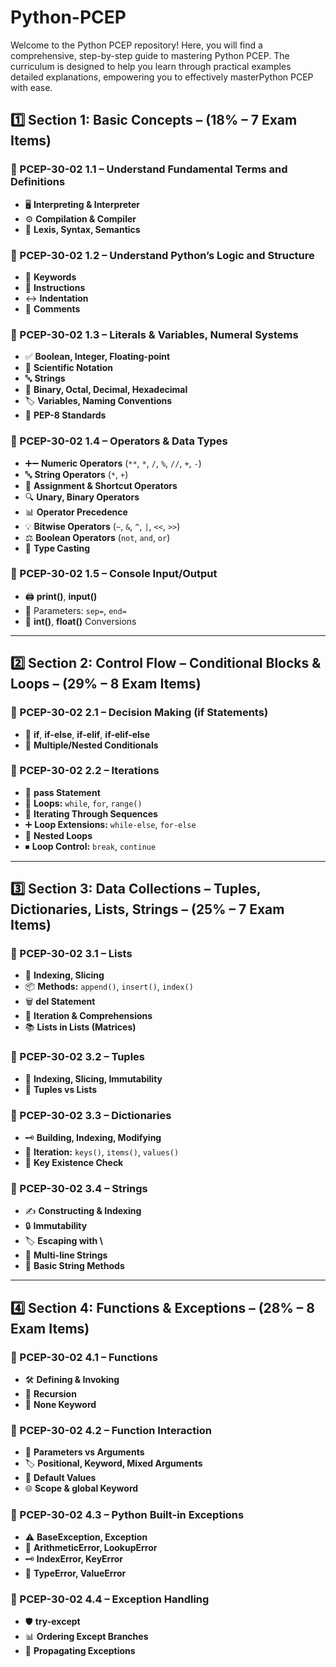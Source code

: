 # Python-PCEP
Welcome to the Python PCEP repository! Here, you will find a comprehensive, step-by-step guide to mastering Python PCEP. The curriculum is designed to help you learn through practical examples detailed explanations, empowering you to effectively masterPython PCEP with ease.

## 1️⃣ Section 1: Basic Concepts – (18% – 7 Exam Items)

### 🎯 PCEP-30-02 1.1 – Understand Fundamental Terms and Definitions
- 🖥 **Interpreting & Interpreter**
- ⚙️ **Compilation & Compiler**
- 📝 **Lexis, Syntax, Semantics**

### 🎯 PCEP-30-02 1.2 – Understand Python’s Logic and Structure
- 🔑 **Keywords**
- 📜 **Instructions**
- ↔ **Indentation**
- 💬 **Comments**

### 🎯 PCEP-30-02 1.3 – Literals & Variables, Numeral Systems
- ✅ **Boolean, Integer, Floating-point**
- 🔬 **Scientific Notation**
- 🔤 **Strings**
- 🔢 **Binary, Octal, Decimal, Hexadecimal**
- 🏷 **Variables, Naming Conventions**
- 📏 **PEP-8 Standards**

### 🎯 PCEP-30-02 1.4 – Operators & Data Types
- ➕➖ **Numeric Operators** (`**`, `*`, `/`, `%`, `//`, `+`, `-`)
- 🔤 **String Operators** (`*`, `+`)
- 🔄 **Assignment & Shortcut Operators**
- 🔍 **Unary, Binary Operators**
- 📊 **Operator Precedence**
- 💡 **Bitwise Operators** (`~`, `&`, `^`, `|`, `<<`, `>>`)
- ⚖ **Boolean Operators** (`not`, `and`, `or`)
- 🔄 **Type Casting**

### 🎯 PCEP-30-02 1.5 – Console Input/Output
- 🖨 **print()**, **input()**
- 🔧 Parameters: `sep=`, `end=`
- 🔄 **int()**, **float()** Conversions

---

## 2️⃣ Section 2: Control Flow – Conditional Blocks & Loops – (29% – 8 Exam Items)

### 🎯 PCEP-30-02 2.1 – Decision Making (if Statements)
- 📌 **if**, **if-else**, **if-elif**, **if-elif-else**
- 🧩 **Multiple/Nested Conditionals**

### 🎯 PCEP-30-02 2.2 – Iterations
- 🚪 **pass Statement**
- 🔁 **Loops:** `while`, `for`, `range()`
- 📜 **Iterating Through Sequences**
- ➕ **Loop Extensions:** `while-else`, `for-else`
- 🧩 **Nested Loops**
- ⏹ **Loop Control:** `break`, `continue`

---

## 3️⃣ Section 3: Data Collections – Tuples, Dictionaries, Lists, Strings – (25% – 7 Exam Items)

### 🎯 PCEP-30-02 3.1 – Lists
- 📏 **Indexing, Slicing**
- 📦 **Methods:** `append()`, `insert()`, `index()`
- 🗑 **del Statement**
- 🔄 **Iteration & Comprehensions**
- 📚 **Lists in Lists (Matrices)**

### 🎯 PCEP-30-02 3.2 – Tuples
- 📏 **Indexing, Slicing, Immutability**
- 🔄 **Tuples vs Lists**

### 🎯 PCEP-30-02 3.3 – Dictionaries
- 🗝 **Building, Indexing, Modifying**
- 🔄 **Iteration:** `keys()`, `items()`, `values()`
- 📌 **Key Existence Check**

### 🎯 PCEP-30-02 3.4 – Strings
- ✍ **Constructing & Indexing**
- 🔒 **Immutability**
- 🏷 **Escaping with \\**
- 📜 **Multi-line Strings**
- 🔄 **Basic String Methods**

---

## 4️⃣ Section 4: Functions & Exceptions – (28% – 8 Exam Items)

### 🎯 PCEP-30-02 4.1 – Functions
- 🛠 **Defining & Invoking**
- 🔄 **Recursion**
- 🚫 **None Keyword**

### 🎯 PCEP-30-02 4.2 – Function Interaction
- 📌 **Parameters vs Arguments**
- 🏷 **Positional, Keyword, Mixed Arguments**
- 📏 **Default Values**
- 🌐 **Scope & global Keyword**

### 🎯 PCEP-30-02 4.3 – Python Built-in Exceptions
- ⚠ **BaseException, Exception**
- 🔢 **ArithmeticError, LookupError**
- 🗝 **IndexError, KeyError**
- 🧩 **TypeError, ValueError**

### 🎯 PCEP-30-02 4.4 – Exception Handling
- 🛡 **try-except**
- 📊 **Ordering Except Branches**
- 🔄 **Propagating Exceptions**

